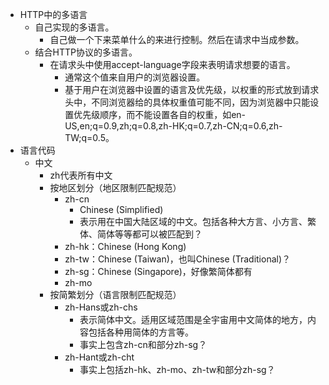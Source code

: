 * HTTP中的多语言
    * 自己实现的多语言。
        * 自己做一个下来菜单什么的来进行控制。然后在请求中当成参数。
    * 结合HTTP协议的多语言。
        * 在请求头中使用accept-language字段来表明请求想要的语言。
            * 通常这个值来自用户的浏览器设置。
            * 基于用户在浏览器中设置的语言及优先级，以权重的形式放到请求头中，不同浏览器给的具体权重值可能不同，因为浏览器中只能设置优先级顺序，而不能设置各自的权重，如en-US,en;q=0.9,zh;q=0.8,zh-HK;q=0.7,zh-CN;q=0.6,zh-TW;q=0.5。
* 语言代码
    * 中文
        * zh代表所有中文
        * 按地区划分（地区限制匹配规范）
            * zh-cn
                * Chinese (Simplified)
                * 表示用在中国大陆区域的中文。包括各种大方言、小方言、繁体、简体等等都可以被匹配到？
            * zh-hk：Chinese (Hong Kong)
            * zh-tw：Chinese (Taiwan)，也叫Chinese (Traditional)？
            * zh-sg：Chinese (Singapore)，好像繁简体都有
            * zh-mo
        * 按简繁划分（语言限制匹配规范）
            * zh-Hans或zh-chs
                * 表示简体中文。适用区域范围是全宇宙用中文简体的地方，内容包括各种用简体的方言等。
                * 事实上包含zh-cn和部分zh-sg？
            * zh-Hant或zh-cht
                * 事实上包括zh-hk、zh-mo、zh-tw和部分zh-sg？